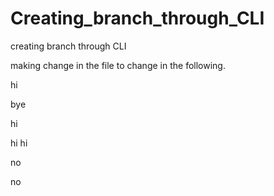  

 # Creating_branch_through_CLI


 creating branch through CLI 

 making change in the file to change in the following.

hi

bye


hi


hi
hi


no

no
